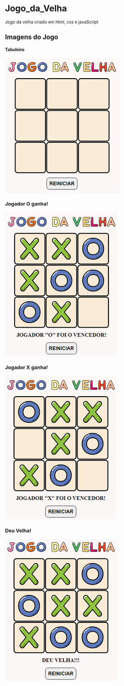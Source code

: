 # Jogo_da_Velha
Jogo da velha criado em html, css e javaScript

## Imagens do Jogo

#### Tabuleiro
![Tabuleiro](https://github.com/DanielCalado/Jogo_da_Velha/blob/main/Imagens%20do%20Jogo/jogo_da_velha_01.png)

### Jogador O ganha!
![Tabuleiro](https://github.com/DanielCalado/Jogo_da_Velha/blob/main/Imagens%20do%20Jogo/jogo_da_velha_02.png)

### Jogador X ganha!
![Tabuleiro](https://github.com/DanielCalado/Jogo_da_Velha/blob/main/Imagens%20do%20Jogo/jogo_da_velha_03.png)

### Deu Velha!
![Tabuleiro](https://github.com/DanielCalado/Jogo_da_Velha/blob/main/Imagens%20do%20Jogo/jogo_da_velha_04.png)
